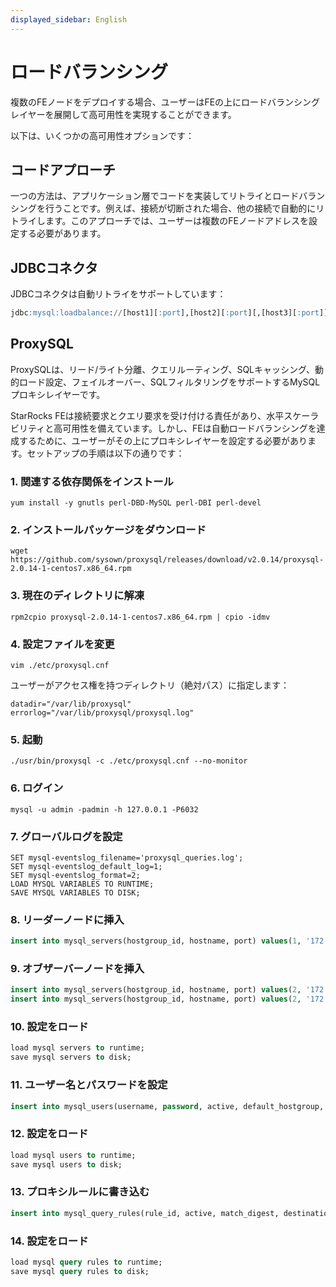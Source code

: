 ```yaml
---
displayed_sidebar: English
---
```


# ロードバランシング

複数のFEノードをデプロイする場合、ユーザーはFEの上にロードバランシングレイヤーを展開して高可用性を実現することができます。

以下は、いくつかの高可用性オプションです：

## コードアプローチ

一つの方法は、アプリケーション層でコードを実装してリトライとロードバランシングを行うことです。例えば、接続が切断された場合、他の接続で自動的にリトライします。このアプローチでは、ユーザーは複数のFEノードアドレスを設定する必要があります。

## JDBCコネクタ

JDBCコネクタは自動リトライをサポートしています：

~~~sql
jdbc:mysql:loadbalance://[host1][:port],[host2][:port][,[host3][:port]]...[/[database]][?propertyName1=propertyValue1[&propertyName2=propertyValue2]...]
~~~

## ProxySQL

ProxySQLは、リード/ライト分離、クエリルーティング、SQLキャッシング、動的ロード設定、フェイルオーバー、SQLフィルタリングをサポートするMySQLプロキシレイヤーです。

StarRocks FEは接続要求とクエリ要求を受け付ける責任があり、水平スケーラビリティと高可用性を備えています。しかし、FEは自動ロードバランシングを達成するために、ユーザーがその上にプロキシレイヤーを設定する必要があります。セットアップの手順は以下の通りです：

### 1. 関連する依存関係をインストール

~~~shell
yum install -y gnutls perl-DBD-MySQL perl-DBI perl-devel
~~~

### 2. インストールパッケージをダウンロード

~~~shell
wget https://github.com/sysown/proxysql/releases/download/v2.0.14/proxysql-2.0.14-1-centos7.x86_64.rpm
~~~

### 3. 現在のディレクトリに解凍

~~~shell
rpm2cpio proxysql-2.0.14-1-centos7.x86_64.rpm | cpio -idmv
~~~

### 4. 設定ファイルを変更

~~~shell
vim ./etc/proxysql.cnf 
~~~

ユーザーがアクセス権を持つディレクトリ（絶対パス）に指定します：

~~~vim
datadir="/var/lib/proxysql"
errorlog="/var/lib/proxysql/proxysql.log"
~~~

### 5. 起動

~~~shell
./usr/bin/proxysql -c ./etc/proxysql.cnf --no-monitor
~~~

### 6. ログイン

~~~shell
mysql -u admin -padmin -h 127.0.0.1 -P6032
~~~

### 7. グローバルログを設定

~~~shell
SET mysql-eventslog_filename='proxysql_queries.log';
SET mysql-eventslog_default_log=1;
SET mysql-eventslog_format=2;
LOAD MYSQL VARIABLES TO RUNTIME;
SAVE MYSQL VARIABLES TO DISK;
~~~

### 8. リーダーノードに挿入

~~~sql
insert into mysql_servers(hostgroup_id, hostname, port) values(1, '172.26.92.139', 8533);
~~~

### 9. オブザーバーノードを挿入

~~~sql
insert into mysql_servers(hostgroup_id, hostname, port) values(2, '172.26.34.139', 9931);
insert into mysql_servers(hostgroup_id, hostname, port) values(2, '172.26.34.140', 9931);
~~~

### 10. 設定をロード

~~~sql
load mysql servers to runtime;
save mysql servers to disk;
~~~

### 11. ユーザー名とパスワードを設定

~~~sql
insert into mysql_users(username, password, active, default_hostgroup, backend, frontend) values('root', '*94BDCEBE19083CE2A1F959FD02F964C7AF4CFC29', 1, 1, 1, 1);
~~~

### 12. 設定をロード

~~~sql
load mysql users to runtime; 
save mysql users to disk;
~~~

### 13. プロキシルールに書き込む

~~~sql
insert into mysql_query_rules(rule_id, active, match_digest, destination_hostgroup, mirror_hostgroup, apply) values(1, 1, '.', 1, 2, 1);
~~~

### 14. 設定をロード

~~~sql
load mysql query rules to runtime; 
save mysql query rules to disk;
~~~
